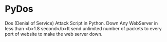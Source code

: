 # PyDos
Dos (Denial of Service) Attack Script in Python. Down Any WebServer in less than &lt;b>1.8 second&lt;/b>It send unlimited number of packets to every port of website to make the web server down.
